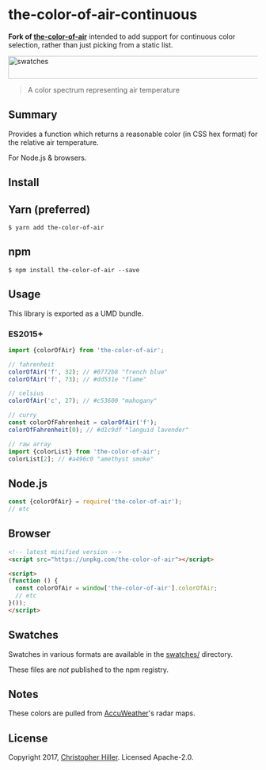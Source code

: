 # the-color-of-air-continuous

**Fork of [the-color-of-air](https://github.com/boneskull/the-color-of-air)**
intended to add support for continuous color selection, rather than just picking
from a static list.

<img src="https://cldup.com/-1AEd2IfBy.png" title="swatches" alt="swatches" width="586" height="46"/>

> A color spectrum representing air temperature

## Summary

Provides a function which returns a reasonable color (in CSS hex format) for the relative air temperature.

For Node.js & browsers.

## Install

## Yarn (preferred)

```shell
$ yarn add the-color-of-air
```

## npm

```shell
$ npm install the-color-of-air --save
```

## Usage

This library is exported as a UMD bundle.

### ES2015+

```js
import {colorOfAir} from 'the-color-of-air';

// fahrenheit
colorOfAir('f', 32); // #0772b8 "french blue"
colorOfAir('f', 73); // #dd531e "flame"

// celsius
colorOfAir('c', 27); // #c53600 "mahogany"

// curry
const colorOfFahrenheit = colorOfAir('f');
colorOfFahrenheit(0); // #d1c9df "languid lavender"

// raw array
import {colorList} from 'the-color-of-air';
colorList[2]; // #a496c0 "amethyst smoke"
```

## Node.js

```js
const {colorOfAir} = require('the-color-of-air');
// etc
```

## Browser

```html
<!-- latest minified version -->
<script src="https://unpkg.com/the-color-of-air"></script>

<script>
(function () {
  const colorOfAir = window['the-color-of-air'].colorOfAir;
  // etc
}());
</script>
```

## Swatches

Swatches in various formats are available in the [swatches/](https://github.com/boneskull/the-color-of-air/tree/master/swatches) directory.

These files are *not* published to the npm registry.

## Notes

These colors are pulled from [AccuWeather](http://www.accuweather.com/)'s radar maps.

## License

Copyright 2017, [Christopher Hiller](https://boneskull.com).  Licensed Apache-2.0.
